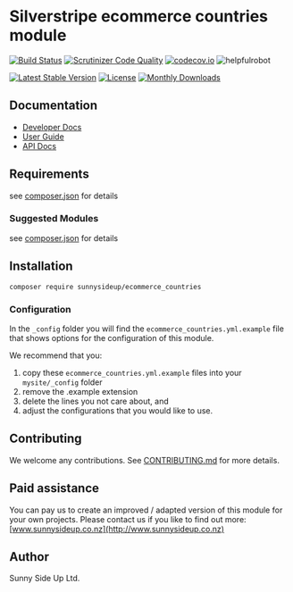 # Silverstripe ecommerce countries module
[![Build Status](https://travis-ci.org/sunnysideup/silverstripe-ecommerce_countries.svg?branch=master)](https://travis-ci.org/sunnysideup/silverstripe-ecommerce_countries)
[![Scrutinizer Code Quality](https://scrutinizer-ci.com/g/sunnysideup/silverstripe-ecommerce_countries/badges/quality-score.png?b=master)](https://scrutinizer-ci.com/g/sunnysideup/silverstripe-ecommerce_countries/?branch=master)
[![codecov.io](https://codecov.io/github/sunnysideup/silverstripe-ecommerce_countries/coverage.svg?branch=master)](https://codecov.io/github/sunnysideup/silverstripe-ecommerce_countries?branch=master)
![helpfulrobot](https://helpfulrobot.io/sunnysideup/ecommerce_countries/badge)

[![Latest Stable Version](https://poser.pugx.org/sunnysideup/ecommerce_countries/version)](https://packagist.org/packages/sunnysideup/ecommerce_countries)
[![License](https://poser.pugx.org/sunnysideup/ecommerce_countries/license)](https://packagist.org/packages/sunnysideup/ecommerce_countries)
[![Monthly Downloads](https://poser.pugx.org/sunnysideup/ecommerce_countries/d/monthly)](https://packagist.org/packages/sunnysideup/ecommerce_countries)


## Documentation



 * [Developer Docs](docs/en/INDEX.md)
 * [User Guide](docs/en/userguide.md)
 * [API Docs](http://docs.ssmods.com/sunnysideup/ecommerce_countries/classes.xhtml)

## Requirements



see [composer.json](composer.json) for details

### Suggested Modules



see [composer.json](composer.json) for details


## Installation


```
composer require sunnysideup/ecommerce_countries
```

### Configuration



In the `_config` folder you will find the `ecommerce_countries.yml.example`
file that shows options for the configuration of this module.

We recommend that you:

  1. copy these `ecommerce_countries.yml.example` files into your
`mysite/_config` folder
  2. remove the .example extension
  3. delete the lines you not care about, and
  4. adjust the configurations that you would like to use.


## Contributing



We welcome any contributions. See [CONTRIBUTING.md](CONTRIBUTING.md) for more details.

## Paid assistance



You can pay us to create an improved / adapted version of this module for your own projects.  Please contact us if you like to find out more: [www.sunnysideup.co.nz](http://www.sunnysideup.co.nz)

## Author



Sunny Side Up Ltd.
